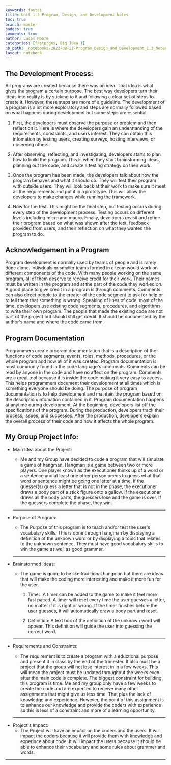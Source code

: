```yaml
---
keywords: fastai
title: Unit 1.3 Program, Design, and Development Notes
toc: true
branch: master
badges: true
comments: true
author: Lucas Moore
categories: [fastpages, Big Idea 1]
nb_path: _notebooks/2022-08-21-Program_Design_and_Development_1.3_Notes.ipynb
layout: notebook
---
```


<!--
#################################################
### THIS FILE WAS AUTOGENERATED! DO NOT EDIT! ###
#################################################
# file to edit: _notebooks/2022-08-21-Program_Design_and_Development_1.3_Notes.ipynb
-->

<div class="container" id="notebook-container">
        
<div class="cell border-box-sizing text_cell rendered"><div class="inner_cell">
<div class="text_cell_render border-box-sizing rendered_html">
<h2 id="The-Development-Process:">The Development Process:<a class="anchor-link" href="#The-Development-Process:"> </a></h2><p>All programs are created because there was an idea. That idea is what gives the program a certain purpose. The best way developers turn their ideas into reality is by sticking to it and following a clear set of steps to create it. However, these steps are more of a guideline. The development of a program is a lot more exploratory and steps are normally followed based on what happens during development but some steps are essential.</p>
<ol>
<li><p>First, the developers must observe the purpose or problem and then reflect on it. Here is where the developers gain an understanding of the requirements, constraints, and users interest. They can obtain this infomation by testing users, creating surveys, hosting interviews, or observing others.</p>
</li>
<li><p>After observing, reflecting, and investigating, developers starts to plan how to build the program. This is when they start brainstorming ideas, planning out the code, and create a testing strategy on their work.</p>
</li>
<li><p>Once the program has been made, the developers talk about how the program behaves and what it should do. They will test their program with outside users. They will look back at their work to make sure it meet all the requirements and put it in a prototype. This will allow the developers to make changes while running the framework.</p>
</li>
<li><p>Now for the test. This might be the final step, but testing occurs during every step of the development process. Testing occurs on different levels including micro and macro. Finally, developers revisit and refine their program baesd on what was shown after the test, feedback provided from users, and their reflection on what they wanted the program to do.</p>
</li>
</ol>

</div>
</div>
</div>
<div class="cell border-box-sizing text_cell rendered"><div class="inner_cell">
<div class="text_cell_render border-box-sizing rendered_html">
<h2 id="Acknowledgement-in-a-Program">Acknowledgement in a Program<a class="anchor-link" href="#Acknowledgement-in-a-Program"> </a></h2><p>Program development is normally used by teams of people and is rarely done alone. Indivduals or smaller teams formed in a team would work on different components of the code. With many people working on the same program, all of them deserve to receive credit for their work. Their names must be written in the program and at the part of the code they worked on. A good place to give credit in a program is through comments. Comments can also direct people to the creater of the code segment to ask for help or to tell them that something is wrong. Speaking of lines of code, most of the time, developers use existing code segments, procedures, and algorithms to write their own program. The people that made the existing code are not part of the project but should still get credit. It should be documented by the author's name and where the code came from.</p>

</div>
</div>
</div>
<div class="cell border-box-sizing text_cell rendered"><div class="inner_cell">
<div class="text_cell_render border-box-sizing rendered_html">
<h2 id="Program-Documentation">Program Documentation<a class="anchor-link" href="#Program-Documentation"> </a></h2><p>Programmers create program documentation that is a description of the functions of code segments, events, roles, methods, procedures, or the whole program and how all of it was created. Program documentation is most commonly found in the code language's comments. Comments can be read by anyone in the code and have no affect on the program. Comments are a great tool because it is inside the code making it very easy to access. This helps programmers document their development at all times which is something everyone should be doing. The purpose of program documentation is to help development and maintain the program based on the description/infomation contained in it. Program documentation happens at anytime during development. At the beginning, developers list off the specifications of the program. During the production, developers track their process, issues, and successes. After the production, developers explain the overall process of their code and how it affects the whole program.</p>

</div>
</div>
</div>
<div class="cell border-box-sizing text_cell rendered"><div class="inner_cell">
<div class="text_cell_render border-box-sizing rendered_html">
<h2 id="My-Group-Project-Info:">My Group Project Info:<a class="anchor-link" href="#My-Group-Project-Info:"> </a></h2><ul>
<li><p>Main Idea about the Project:</p>
<ul>
<li>Me and my Group have decided to code a program that will simulate a game of hangman. Hangman is a game between two or more players. One player known as the executioner thinks up of a word or a sentence and at least one other person needs to guess what that word or sentence might be going one letter at a time. If the guesser(s) guess a letter that is not in the phase, the executioner draws a body part of a stick figure onto a gallow. If the executioner draws all the body parts, the guessers lose and the game is over. If the guessers complete the phase, they win.</li>
</ul>
<hr>
</li>
<li><p>Purpose of Program:</p>
<ul>
<li>The Purpose of this program is to teach and/or test the user's vocabulary skills. This is done through hangman by displaying a definition of the unknown word or by displaying a topic that relates to the unknown sentence. They must have good vocabalury skills to win the game as well as good grammer.</li>
</ul>
<hr>
</li>
<li><p>Brainstormed Ideas:</p>
<ul>
<li><p>The game is going to be like traditional hangman but there are ideas that will make the coding more interesting and make it more fun for the user.</p>
<ol>
<li><p>Timer: A timer can be added to the game to make it feel more fast paced. A timer will reset every time the user guesses a letter, no matter if it is right or wrong. If the timer finishes before the user guesses, it will automatically draw a body part and reset.</p>
</li>
<li><p>Definition: A text box of the definition of the unknown word will appear. This definition will guide the user into guessing the correct word.</p>
</li>
</ol>
</li>
</ul>
<hr>
</li>
<li><p>Requirements and Constraints:</p>
<ul>
<li>The requirement is to create a program with a eductional purpose and present it in class by the end of the trimester. It also must be a project that the group will not lose interest in in a few weeks. This will mean the project must be updated throughout the weeks even after the main code is complete. The biggest constraint for building this program is time. Me and my group only have a few weeks to create the code and are expected to receive many other assignments that might give us less time. That plus the lack of knowledge and experience. However, the point of this assignment is to enhance our knowledge and provide the coders with experience so this is less of a constraint and more of a learning opportunity.</li>
</ul>
<hr>
</li>
<li>Project's Impact:<ul>
<li>The Project will have an impact on the coders and the users. It will impact the coders because it will provide them with knowledge and experince about code. It will impact the users because it should be able to enhance their vocabulary and some rules about grammer and words.</li>
</ul>
</li>
</ul>
<hr>

</div>
</div>
</div>
</div>
 

